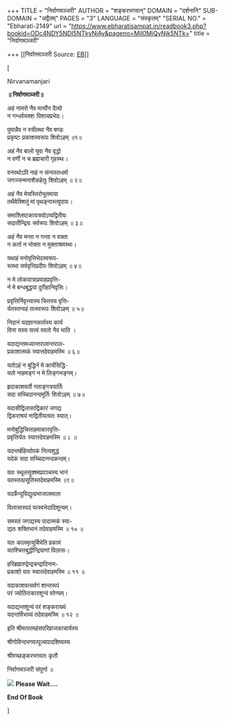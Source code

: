 +++
TITLE = "निर्वाणमञ्जरी"
AUTHOR = "शङ्करभगवान्"
DOMAIN = "दर्शनानि"
SUB-DOMAIN = "अद्वैतम्"
PAGES = "3"
LANGUAGE = "संस्कृतम्"
"SERIAL NO." = "Ebharati-2149"
url = "https://www.ebharatisampat.in/readbook3.php?bookid=ODc4NDY5NDI5NTkyNjAy&pageno=MjI0MjQyNjk5NTk="
title = "निर्वाणमञ्जरी"

+++
[[निर्वाणमञ्जरी	Source: [EB](https://www.ebharatisampat.in/readbook3.php?bookid=ODc4NDY5NDI5NTkyNjAy&pageno=MjI0MjQyNjk5NTk=)]]

\[





Nirvanamanjari

**॥ निर्वाणमञ्जरी॥**

अहं नामरो नैव मर्त्योन दैत्यो  
न गन्धर्वयक्शः पिशाचप्रभेदः।

पुमान्नैव न स्त्रीतथा नैव षण्डः  
प्रकृष्टः प्रकाशस्वरूपः शिवोऽहम् ॥१॥

अहं नैव बालो युवा नैव वृद्धो  
न वर्णी न च ब्रह्मचारी गृहस्थः।

वनस्थोऽपि नाहं न संन्यस्तधर्मा  
जगज्जन्मनाशैकहेतुः शिवोऽहम् ॥ २॥

अहं नैव मेयस्तिरोभूतमाया  
तथैवेक्शितुं मां पृथङ्नास्त्युपायः।

समाश्लिष्टकायत्रयोऽप्यद्वितीयः  
सदातीन्द्रियः सर्वरूपः शिवोऽहम् ॥ ३॥

अहं नैव मन्ता न गन्ता न वक्ता  
न कर्ता न भोक्ता न मुक्ताश्रमस्थः।

यथाहं मनोवृत्तिभेदस्वरूप-  
स्तथा सर्ववृत्तिप्रदीपः शिवोऽहम् ॥ ४॥

न मे लोकयात्राप्रवाहप्रवृत्ति-  
र्न मे बन्धबुद्धया दुरीहानिवृत्तिः।

प्रवृत्तिर्निवृत्त्यास्य चित्तस्य वृत्ति-  
र्यतस्तन्वहं तत्स्वरूपः शिवोऽहम् ॥ ५॥

निदानं यदज्ञानकार्यस्य कार्य  
विना यस्य सत्त्वं स्वतो नैव भाति ।

यदाद्यन्तमध्यान्तरालान्तराल-  
प्रकाशात्मकं स्यात्तदेवाहमस्मि ॥ ६॥

यतोऽहं न बुद्धिर्न मे कार्यसिद्धि-  
यतो नाहमङ्गं न मे लिङ्गभङ्गम्।

हृदाकाशवर्ती गताङ्गत्रयार्तिः  
सदा सच्चिदानन्दमूर्तिः शिवोऽहम् ॥ ७॥

यदासीद्विलासाद्विकारं जगद्य  
द्विकराश्रयं नाद्वितीयत्वतः स्यात्।

मनोबुद्धिचित्ताहमाकारवृत्ति-  
प्रवृत्तिर्यतः स्यात्तदेवाहमस्मि ॥ ८ ॥

यदन्तर्बहिर्व्यापकं नित्यशुद्धं  
यदेकं सदा सच्चिदानन्दकन्दम्।

यतः स्थूलसूक्श्मप्रपञ्चस्य भानं  
यतस्तत्प्रसूतिस्तदेवाहमस्मि ॥९॥

यदर्केन्दुविद्युत्प्रभाजालमाला

विलासास्पदं यत्स्वभेदादिशून्यम्।

समस्तं जगद्यस्य पादात्मकं स्या-  
द्यतः शक्तिभानं तदेवाहमस्मि ॥ १० ॥

यतः कालमृत्युर्बिभेति प्रकामं  
यतश्चित्तबुद्धीन्द्रियाणां विलासः।

हरिब्रह्मरुद्रेन्द्रचन्द्रादिनाम-  
प्रकाशो यतः स्यात्तदेवाहमस्मि ॥ ११ ॥

यदाकाशवत्सर्वगं शान्तरूपं  
परं ज्योतिराकारशून्यं वरेण्यम्।

यदाद्यन्तशून्यं परं शङ्कराख्यं  
यदन्तर्विभाव्यं तदेवाहमस्मि ॥ १२ ॥

इति श्रीमत्परमहंसपरिव्राजकाचार्यस्य

श्रीगोविन्दभगवत्पूज्यपादशिष्यस्य

श्रीमच्छङ्करभगवतः कृतौ

निर्वाणमञ्जरी संपूर्णा ॥



![](include/loader.gif) **Please Wait....**

**End Of Book**

\]
